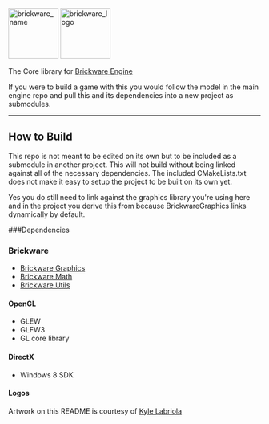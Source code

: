 <img src="http://i.imgur.com/83X6Kfn.png" alt="brickware_name" height="100">
<img src="http://i.imgur.com/Qje9ZhI.png" alt="brickware_logo" height="100">

The Core library for [Brickware Engine](http://github.com/Honeybunch/Brickware-Engine)

If you were to build a game with this you would follow the model in the main engine repo and pull this and its dependencies into a new project as submodules.

------

## How to Build

This repo is not meant to be edited on its own but to be included as a submodule in another project. This will not build without being linked against all of the necessary dependencies. The included CMakeLists.txt does not make it easy to setup the project to be built on its own yet.

Yes you do still need to link against the graphics library you're using here and in the project you derive this from because BrickwareGraphics links dynamically by default.

###Dependencies

### Brickware
 * [Brickware Graphics](http://github.com/Honeybunch/BrickwareGraphics)
 * [Brickware Math](http://github.com/Honeybunch/BrickwareMath)
 * [Brickware Utils](http://github.com/Honeybunch/BrickwareUtils)

#### OpenGL
 * GLEW
 * GLFW3
 * GL core library

#### DirectX
 * Windows 8 SDK

#### Logos
Artwork on this README is courtesy of [Kyle Labriola](http://www.kylelabriola.com/)
